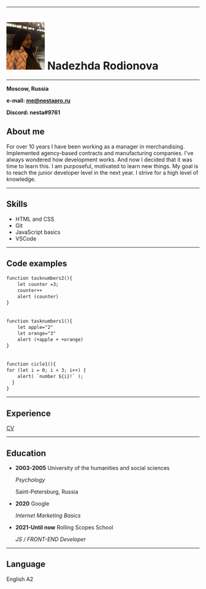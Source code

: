 ***
# ![foto](cvfototwst.jpg)  Nadezhda Rodionova       
***
**Moscow, Russia**

**e-mail: me@nestapro.ru**

**Discord: nesta#9761**

## About me

For over 10 years I have been working as a manager in merchandising. Implemented agency-based
contracts and manufacturing companies. I've always wondered how development works.
And now I decided that it was time to learn this. I am purposeful, motivated to learn new things.
My goal is to reach the junior developer level in the next year. I strive for a high level of knowledge.
***
## Skills

* HTML and CSS
* Git
* JavaScript basics
* VSCode
***
## Code examples
```
function tasknumbers2(){
    let counter =3;
    counter++
    alert (counter)
}


function tasknumbers1(){
    let apple="2"
    let orange="3"
    alert (+apple + +orange)
}


function cicle1(){
for (let i = 0; i < 3; i++) {
    alert( `number ${i}!` );
  }
}
```
***
## Experience
[CV](cv.md)
***
## Education

* **2003-2005** University of the humanities and social sciences

    *Psychology*

    Saint-Petersburg, Russia

* **2020** Google

    *Internet Marketing Basics*
* **2021-Until now**
Rolling Scopes School

    *JS / FRONT-END Developer*
***
## Language
English A2